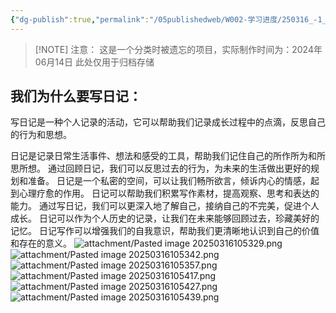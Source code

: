 ```yaml
---
{"dg-publish":true,"permalink":"/05publishedweb/W002-学习进度/250316_-1_进度搬运_第12个项目_安卓日记本APP/","noteIcon":"","created":"2025-03-16T10:56:18.444+08:00","updated":"2025-03-16T10:57:33.829+08:00"}
---
```



> [!NOTE] 注意：
> 这是一个分类时被遗忘的项目，实际制作时间为：2024年06月14日
> 此处仅用于归档存储

## 我们为什么要写日记：
写日记是一种个人记录的活动，它可以帮助我们记录成长过程中的点滴，反思自己的行为和思想。

日记是记录日常生活事件、想法和感受的工具，帮助我们记住自己的所作所为和所思所想。
通过回顾日记，我们可以反思过去的行为，为未来的生活做出更好的规划和准备。
日记是一个私密的空间，可以让我们畅所欲言，倾诉内心的情感，起到心理疗愈的作用。
日记可以帮助我们积累写作素材，提高观察、思考和表达的能力。
通过写日记，我们可以更深入地了解自己，接纳自己的不完美，促进个人成长。
日记可以作为个人历史的记录，让我们在未来能够回顾过去，珍藏美好的记忆。
日记写作可以增强我们的自我意识，帮助我们更清晰地认识到自己的价值和存在的意义。
![attachment/Pasted image 20250316105329.png](/img/user/05publishedweb/W002-%E5%AD%A6%E4%B9%A0%E8%BF%9B%E5%BA%A6/attachment/Pasted%20image%2020250316105329.png)
![attachment/Pasted image 20250316105342.png](/img/user/05publishedweb/W002-%E5%AD%A6%E4%B9%A0%E8%BF%9B%E5%BA%A6/attachment/Pasted%20image%2020250316105342.png)
![attachment/Pasted image 20250316105357.png](/img/user/05publishedweb/W002-%E5%AD%A6%E4%B9%A0%E8%BF%9B%E5%BA%A6/attachment/Pasted%20image%2020250316105357.png)
![attachment/Pasted image 20250316105417.png](/img/user/05publishedweb/W002-%E5%AD%A6%E4%B9%A0%E8%BF%9B%E5%BA%A6/attachment/Pasted%20image%2020250316105417.png)
![attachment/Pasted image 20250316105427.png](/img/user/05publishedweb/W002-%E5%AD%A6%E4%B9%A0%E8%BF%9B%E5%BA%A6/attachment/Pasted%20image%2020250316105427.png)
![attachment/Pasted image 20250316105439.png](/img/user/05publishedweb/W002-%E5%AD%A6%E4%B9%A0%E8%BF%9B%E5%BA%A6/attachment/Pasted%20image%2020250316105439.png)
